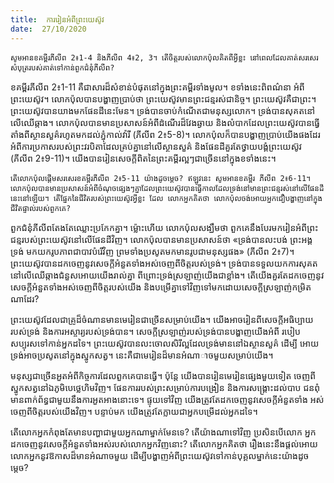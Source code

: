 ```yaml
---
title:  ការរៀនអំពីព្រះយេស៊ូវ
date:  27/10/2020
---
```


`សូមអានខគម្ពីរភីលីព 2៖1-4 និងភីលីព 4៖2, 3។ តើចិត្តរបស់លោកប៉ុលគិតពីអ្វីខ្លះ នៅពេលដែលគាត់សរសេរសំបុត្ររបស់គាត់ទៅកាន់ពួកជំនុំភីលីព?`

ខគម្ពីរភីលីព 2៖1-11 គឺជាសារដ៏សំខាន់បំផុតនៅក្នុងព្រះគម្ពីរទាំងមូល។ ខទាំងនេះពិពណ៌នា អំពីព្រះយេស៊ូវ។ លោកប៉ុលបានបង្ហាញប្រាប់ថា ព្រះយេស៊ូវមានព្រះជន្មរស់ជានិច្ច។ ព្រះយេស៊ូវគឺជាព្រះ។ ព្រះយេស៊ូវបានយាងមកផែនដីនេះមែន។ ទ្រង់បានចាប់កំណើតជាមនុស្សលោក។ ទ្រង់បានសុគតនៅ លើឈើឆ្កាង។ លោកប៉ុលបានមានប្រសាសន៍អំពីដំណើរដ៏វែងឆ្ងាយ និងលំបាកដែលព្រះយេស៊ូវបានធ្វើ តាំងពីស្ថានសួគ៌រហូតមកដល់ភ្នំុកាល់វ៉ារី (ភីលីព 2៖5-8)។ លោកប៉ុលក៏បានបង្ហាញប្រាប់យើងផងដែរ អំពីការប្រកាសរបស់ព្រះវរបិតាដែលគ្រប់គ្នានៅលើស្ថានសួគ៌ និងផែនដីគួរតែថ្វាយបង្គំព្រះយេស៊ូវ (ភីលីព 2៖9-11)។ យើងបានរៀនសេចក្តីពិតនៃព្រះគម្ពីរល្អៗជាច្រើននៅក្នុងខទាំងនេះ។

`តើលោកប៉ុលផ្តើមសរសេរខគម្ពីរភីលីព 2៖5-11 យ៉ាងដូចម្តេច? ឥឡូវនេះ សូមអានខគម្ពីរ ភីលីព 2៖6-11។ លោកប៉ុលបានមានប្រសាសន៍អំពីចំណុចផ្សេងៗគ្នាដែលព្រះយេស៊ូវបានធ្វើកាលដែលទ្រង់នៅមានព្រះជន្មរស់នៅលើផែនដីនេះនៅឡើយ។ តើផ្នែកនៃជីវិតរបស់ព្រះយេស៊ូវអ្វីខ្លះ ដែល លោកអ្នកគិតថា លោកប៉ុលចង់អោយអ្នកជឿបង្ហាញនៅក្នុងជីវិតផ្ទាល់របស់ពួកគេ?`

ពួកជំនុំភីលីពតែងតែឈ្លោះប្រកែកគ្នា។ ម្ល៉ោះហើយ លោកប៉ុលសង្ឃឹមថា ពួកគេនឹងបែរមករៀនអំពីព្រះជន្មរបស់ព្រះយេស៊ូវនៅលើផែនដីវិញ។ លោកប៉ុលបានមានប្រសាសន៍ថា «ទ្រង់បានលះបង់ ព្រះអង្គទ្រង់ មកយករូបភាពជាបាវបំរើវិញ ព្រមទាំងប្រសូតមកមានរូបជាមនុស្សផង» (ភីលីព 2៖7)។ ព្រះយេស៊ូវបានដកចេញនូវសេចក្តីអំនួតទាំងអស់ចេញពីចិត្តរបស់ទ្រង់។ ទ្រង់បានទទួលយកការសុគតនៅលើឈើឆ្កាងជំនួសអោយយើងរាល់គ្នា ពីព្រោះទ្រង់ស្រឡាញ់យើងជាខ្លាំង។ តើយើងគួរតែដកចេញនូវសេចក្តីអំនួតទាំងអស់ចេញពីចិត្តរបស់យើង និងបម្រើគ្នាទៅវិញទៅមកដោយសេចក្តីស្រឡាញ់កម្រិត ណាដែរ?

ព្រះយេស៊ូវដែលជាគ្រូដ៏ចំណានមានមេរៀនជាច្រើនសម្រាប់យើង។ យើងអាចរៀនពីសេចក្តីអធិប្បាយរបស់ទ្រង់ និងការអស្ចារ្យរបស់ទ្រង់បាន។ សេចក្តីស្រឡាញ់របស់ទ្រង់បានបង្ហាញយើងអំពី របៀបសប្បុរសទៅកាន់អ្នកដទៃ។ ព្រះយេស៊ូវបានលះចោលសិរីល្អដែលទ្រង់មាននៅឯស្ថានសួគ៌ ដើម្បី អោយទ្រង់អាចប្រសូតនៅក្នុងស្នូកសត្វ។ នេះគឺជាមេរៀនដ៏មានអំណាាចមួយសម្រាប់យើង។

មនុស្សជាច្រើនអួតអំពីកិច្ចការដែលពួកគេបានធ្វើ។ ប៉ុន្តែ យើងបានរៀនមេរៀនផ្សេងមួយទៀត ចេញពីស្នូកសត្វនៅឯភូមិបេថ្លេហិមវិញ។ ផែនការរបស់ព្រះសម្រាប់ការបង្រៀន និងការសង្គ្រោះដល់បាប ជនពុំមានពាក់ព័ន្ធជាមួយនឹងការអួតអាងនោះទេ។ ផ្ទុយទៅវិញ យើងត្រូវតែដកចេញនូវសេចក្តីអំនួតទាំង អស់ចេញពីចិត្តរបស់យើងវិញ។ បន្ទាប់មក យើងត្រូវតែក្លាយជាអ្នកបម្រើដល់អ្នកដទៃ។

តើលោកអ្នកកំពុងតែមានបញ្ហាជាមួយអ្នកណាម្នាក់មែនទេ? តើយ៉ាងណាទៅវិញ ប្រសិនបើលោក អ្នកដកចេញនូវសេចក្តីអំនួតទាំងអស់របស់លោកអ្នកវិញនោះ? តើលោកអ្នកគិតថា រឿងនេះនឹងផ្តល់អោយ លោកអ្នកនូវឱកាសដ៏មានអំណាចមួយ ដើម្បីបង្ហាញអំពីព្រះយេស៊ូវទៅកាន់បុគ្គលម្នាក់នេះយ៉ាងដូចម្តេច?